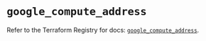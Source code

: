 # `google_compute_address`

Refer to the Terraform Registry for docs: [`google_compute_address`](https://registry.terraform.io/providers/hashicorp/google/5.43.0/docs/resources/compute_address).
